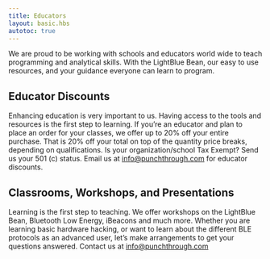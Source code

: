 ```yaml
---
title: Educators
layout: basic.hbs
autotoc: true
---
```


We are proud to be working with schools and educators world wide to teach programming and analytical skills.  With the LightBlue Bean, our easy to use resources, and your guidance everyone can learn to program.

## Educator Discounts

Enhancing education is very important to us. Having access to the tools and resources is the first step to learning. If you’re an educator and plan to place an order for your classes, we offer up to 20% off your entire purchase. That is 20% off your total on top of the quantity price breaks, depending on qualifications. Is your organization/school Tax Exempt? Send us your 501 (c) status. Email us at info@punchthrough.com for educator discounts.

## Classrooms, Workshops, and Presentations
Learning is the first step to teaching. We offer workshops on the LightBlue Bean, Bluetooth Low Energy, iBeacons and much more. Whether you are learning basic hardware hacking, or want to learn about the different BLE protocols as an advanced user, let’s make arrangements to get your questions answered. Contact us at info@punchthrough.com 


